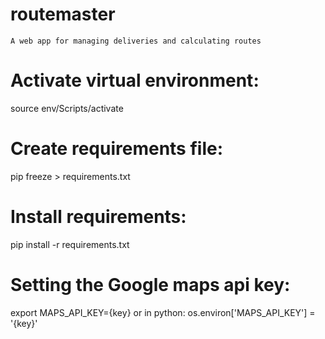 # routemaster
```A web app for managing deliveries and calculating routes```

# Activate virtual environment:
source env/Scripts/activate

# Create requirements file:
pip freeze > requirements.txt

# Install requirements:
pip install -r requirements.txt

# Setting the Google maps api key:
export MAPS_API_KEY={key}
or in python: os.environ['MAPS_API_KEY'] = '{key}'
